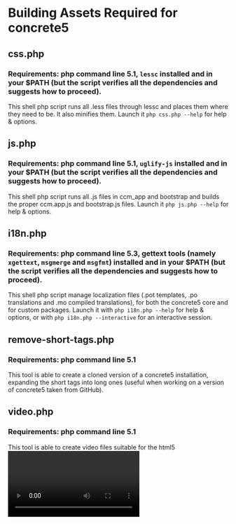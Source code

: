 # Building Assets Required for concrete5

## css.php
### Requirements: php command line 5.1, `lessc` installed and in your $PATH (but the script verifies all the dependencies and suggests how to proceed).
This shell php script runs all .less files through lessc and places them where they need to be. It also minifies them.
Launch it `php css.php --help` for help & options.


## js.php
### Requirements: php command line 5.1, `uglify-js` installed and in your $PATH (but the script verifies all the dependencies and suggests how to proceed).
This shell php script runs all .js files in ccm_app and bootstrap and builds the proper ccm.app.js and bootstrap.js files.
Launch it `php js.php --help` for help & options.

## i18n.php
### Requirements: php command line 5.3, gettext tools (namely `xgettext`, `msgmerge` and `msgfmt`) installed and in your $PATH (but the script verifies all the dependencies and suggests how to proceed).
This shell php script manage localization files (.pot templates, .po translations and .mo compiled translations), for both the concrete5 core and for custom packages.
Launch it with `php i18n.php --help` for help & options, or with `php i18n.php --interactive` for an interactive session.

## remove-short-tags.php
### Requirements: php command line 5.1
This tool is able to create a cloned version of a concrete5 installation, expanding the short tags into long ones (useful when working on a version of concrete5 taken from GitHub).

## video.php
### Requirements: php command line 5.1
This tool is able to create video files suitable for the html5 <video> tag.

